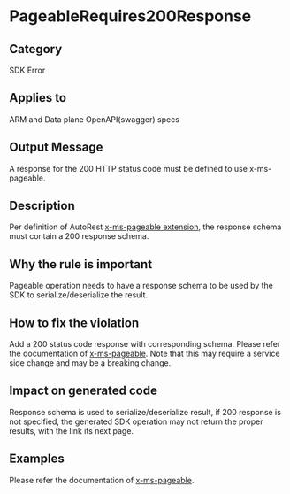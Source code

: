 # PageableRequires200Response

## Category

SDK Error

## Applies to

ARM and Data plane OpenAPI(swagger) specs

## Output Message

A response for the 200 HTTP status code must be defined to use x-ms-pageable.

## Description

Per definition of AutoRest [x-ms-pageable extension](https://github.com/Azure/autorest/blob/main/docs/extensions/readme.md#x-ms-pageable), the response schema must contain a 200 response schema.

## Why the rule is important

Pageable operation needs to have a response schema to be used by the SDK to serialize/deserialize the result.

## How to fix the violation

Add a 200 status code response with corresponding schema. Please refer the documentation of [x-ms-pageable](https://github.com/Azure/autorest/blob/main/docs/extensions/readme.md#x-ms-pageable). Note that this may require a service side change and may be a breaking change.

## Impact on generated code

Response schema is used to serialize/deserialize result, if 200 response is not specified, the generated SDK operation may not return the proper results, with the link its next page.

## Examples

Please refer the documentation of [x-ms-pageable](https://github.com/Azure/autorest/blob/main/docs/extensions/readme.md#x-ms-pageable).
